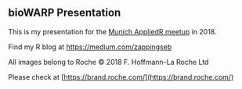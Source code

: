 ## bioWARP Presentation

This is my presentation for the [Munich AppliedR meetup](https://www.meetup.com/de-DE/Applied-R-Munich/events/256339676/) in 2018.

Find my R blog at https://medium.com/zappingseb

All images belong to Roche © 2018 F. Hoffmann-La Roche Ltd

Please check at [https://brand.roche.com/](https://brand.roche.com/)
